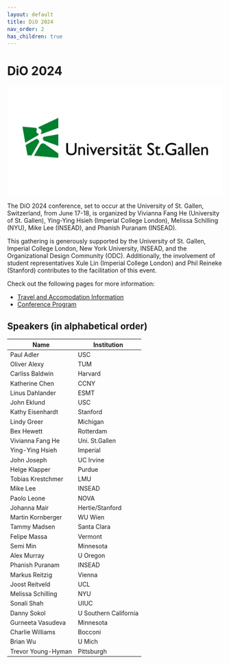 ```yaml
---
layout: default
title: DiO 2024
nav_order: 2
has_children: true
---
```



# DiO 2024

![DiO 2024](dio_2024_photos/dio_2024_2.jpeg)

The DiO 2024 conference, set to occur at the University of St. Gallen, Switzerland, from June 17-18, is organized by Vivianna Fang He (University of St. Gallen), Ying-Ying Hsieh (Imperial College London), Melissa Schilling (NYU), Mike Lee (INSEAD), and Phanish Puranam (INSEAD).

This gathering is generously supported by the University of St. Gallen, Imperial College London, New York University, INSEAD, and the Organizational Design Community (ODC). Additionally, the involvement of student representatives Xule Lin (Imperial College London) and Phil Reineke (Stanford) contributes to the facilitation of this event.

Check out the following pages for more information:

- [Travel and Accomodation Information](dio_2024/dio_2024_travel)
- [Conference Program](dio_2024/dio_2024_program)

## Speakers (in alphabetical order)

| Name                | Institution           |
| ------------------  | --------------------- |
| Paul Adler          | USC                   |
| Oliver Alexy        | TUM                   |
| Carliss Baldwin     | Harvard               |
| Katherine Chen      | CCNY                  |
| Linus Dahlander     | ESMT                  |
| John Eklund         | USC                   |
| Kathy Eisenhardt    | Stanford              |
| Lindy Greer         | Michigan              |
| Bex Hewett          | Rotterdam             |
| Vivianna Fang He    | Uni. St.Gallen        |
| Ying-Ying Hsieh     | Imperial              |
| John Joseph         | UC Irvine             |
| Helge Klapper       | Purdue                |
| Tobias Krestchmer   | LMU                   |
| Mike Lee            | INSEAD                |
| Paolo Leone         | NOVA                  |
| Johanna Mair        | Hertie/Stanford       |
| Martin Kornberger   | WU Wien               |
| Tammy Madsen        | Santa Clara           |
| Felipe Massa        | Vermont               |
| Semi Min            | Minnesota             |
| Alex Murray         | U Oregon              |
| Phanish Puranam     | INSEAD                |
| Markus Reitzig      | Vienna                |
| Joost Reitveld      | UCL                   |
| Melissa Schilling   | NYU                   |
| Sonali Shah         | UIUC                  |
| Danny Sokol         | U Southern California |
| Gurneeta Vasudeva   | Minnesota             |
| Charlie Williams    | Bocconi               |
| Brian Wu            | U Mich                |
| Trevor Young-Hyman  | Pittsburgh            |